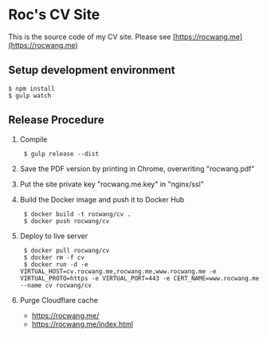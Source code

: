 # Roc's CV Site

This is the source code of my CV site.
Please see [https://rocwang.me](https://rocwang.me)

## Setup development environment

    $ npm install
    $ gulp watch

## Release Procedure

1. Compile

        $ gulp release --dist

2. Save the PDF version by printing in Chrome, overwriting "rocwang.pdf"

3. Put the site private key "rocwang.me.key" in "nginx/ssl"

4. Build the Docker image and push it to Docker Hub

        $ docker build -t rocwang/cv .
        $ docker push rocwang/cv

5. Deploy to live server

        $ docker pull rocwang/cv
        $ docker rm -f cv
        $ docker run -d -e VIRTUAL_HOST=cv.rocwang.me,rocwang.me,www.rocwang.me -e VIRTUAL_PROTO=https -e VIRTUAL_PORT=443 -e CERT_NAME=www.rocwang.me --name cv rocwang/cv

6. Purge Cloudflare cache

    * https://rocwang.me/
    * https://rocwang.me/index.html
